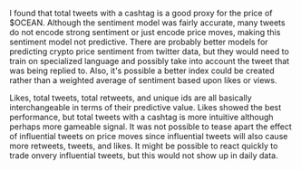  I found that total tweets with a cashtag is a good proxy for the price of $OCEAN. Although the sentiment model was fairly accurate, many tweets do not encode strong sentiment or just encode price moves, making this sentiment model not predictive. There are probably better models for predicting crypto price sentiment from twitter data, but they would need to train on specialized language and possibly take into account the tweet that was being replied to. Also, it's possible a better index could be created rather than a weighted average of sentiment based upon likes or views.

 Likes, total tweets, total retweets, and unique ids are all basically interchangeable in terms of their predictive value. Likes showed the best performance, but total tweets with a cashtag is more intuitive although perhaps more gameable signal. It was not possible to tease apart the effect of influential tweets on price moves since influential tweets will also cause more retweets, tweets, and likes. It might be possible to react quickly to trade onvery influential tweets, but this would not show up in daily data. 